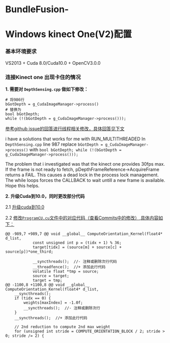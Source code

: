 # BundleFusion-

# Windows kinect One(V2)配置
### 基本环境要求
VS2013 + Cuda 8.0/Cuda10.0 + OpenCV3.0.0 

### 连接Kinect one 出现卡住的情况

**1. 需要对 `DepthSensing.cpp` 做如下修改：**
```
# 将986行
bGotDepth = g_CudaImageManager->process()
# 替换为
bool bGotDepth;
while (!(bGotDepth = g_CudaImageManager->process()));
```

[参考github issue的回答进行线程相关修改，具体回答见下文](https://github.com/niessner/BundleFusion/issues/6#issuecomment-468109093)

i have a solutions that works for me with RUN_MULTITHREADED
In `DepthSensing.cpp` line 987 replace
`bGotDepth = g_CudaImageManager->process()`
with
`bool bGotDepth; while (!(bGotDepth = g_CudaImageManager->process()));`

The problem that i investigated was that the kinect one provides 30fps max. If the frame is not ready to fetch, pDepthFrameReference->AcquireFrame returns a FAIL. This causes a dead lock in the process lock management. The while loops forces the CALLBACK to wait untill a new frame is available. Hope this helps.

**2. 升级Cuda到10.0，同时更改部分代码**

2.1 [升级cuda到10.0](https://github.com/niessner/BundleFusion/issues/6#issuecomment-706874803)

2.2 [修改`ProgramCU.cu`文件中的对应代码（查看Commits中的修改）,具体内容如下：](https://github.com/niessner/BundleFusion/pull/56#issue-425077863)

```
@@ -989,7 +989,7 @@ void __global__ ComputeOrientation_Kernel(float4* d_list,
			const unsigned int p = (tidx + 1) % 36;
			target[tidx] = (source[m] + source[c] + source[p])*one_third;

			__syncthreads();  //- 注释或删除次行代码
			__threadfence();  //+ 添加此行代码
			volatile float *tmp = source;
			source = target;
			target = tmp;
@@ -1100,8 +1100,8 @@ void __global__ ComputeOrientation_Kernel(float4* d_list,
	__syncthreads();
	if (tidx == 0) {
		weights[maxIndex] = -1.0f;
		__syncthreads();  //- 注释或删除次行
	}
	__syncthreads();  //+ 添加此行代码

	// 2nd reduction to compute 2nd max weight
	for (unsigned int stride = COMPUTE_ORIENTATION_BLOCK / 2; stride > 0; stride /= 2) {
```
